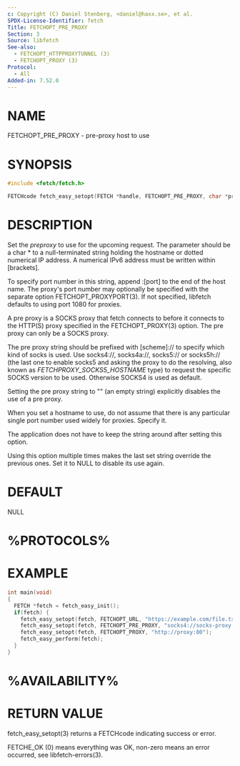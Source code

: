 ```yaml
---
c: Copyright (C) Daniel Stenberg, <daniel@haxx.se>, et al.
SPDX-License-Identifier: fetch
Title: FETCHOPT_PRE_PROXY
Section: 3
Source: libfetch
See-also:
  - FETCHOPT_HTTPPROXYTUNNEL (3)
  - FETCHOPT_PROXY (3)
Protocol:
  - All
Added-in: 7.52.0
---
```


# NAME

FETCHOPT_PRE_PROXY - pre-proxy host to use

# SYNOPSIS

~~~c
#include <fetch/fetch.h>

FETCHcode fetch_easy_setopt(FETCH *handle, FETCHOPT_PRE_PROXY, char *preproxy);
~~~

# DESCRIPTION

Set the *preproxy* to use for the upcoming request. The parameter should be a
char * to a null-terminated string holding the hostname or dotted numerical IP
address. A numerical IPv6 address must be written within [brackets].

To specify port number in this string, append :[port] to the end of the host
name. The proxy's port number may optionally be specified with the separate
option FETCHOPT_PROXYPORT(3). If not specified, libfetch defaults to using
port 1080 for proxies.

A pre proxy is a SOCKS proxy that fetch connects to before it connects to the
HTTP(S) proxy specified in the FETCHOPT_PROXY(3) option. The pre proxy
can only be a SOCKS proxy.

The pre proxy string should be prefixed with [scheme]:// to specify which kind
of socks is used. Use socks4://, socks4a://, socks5:// or socks5h:// (the last
one to enable socks5 and asking the proxy to do the resolving, also known as
*FETCHPROXY_SOCKS5_HOSTNAME* type) to request the specific SOCKS version to
be used. Otherwise SOCKS4 is used as default.

Setting the pre proxy string to "" (an empty string) explicitly disables the
use of a pre proxy.

When you set a hostname to use, do not assume that there is any particular
single port number used widely for proxies. Specify it.

The application does not have to keep the string around after setting this
option.

Using this option multiple times makes the last set string override the
previous ones. Set it to NULL to disable its use again.

# DEFAULT

NULL

# %PROTOCOLS%

# EXAMPLE

~~~c
int main(void)
{
  FETCH *fetch = fetch_easy_init();
  if(fetch) {
    fetch_easy_setopt(fetch, FETCHOPT_URL, "https://example.com/file.txt");
    fetch_easy_setopt(fetch, FETCHOPT_PRE_PROXY, "socks4://socks-proxy:1080");
    fetch_easy_setopt(fetch, FETCHOPT_PROXY, "http://proxy:80");
    fetch_easy_perform(fetch);
  }
}
~~~

# %AVAILABILITY%

# RETURN VALUE

fetch_easy_setopt(3) returns a FETCHcode indicating success or error.

FETCHE_OK (0) means everything was OK, non-zero means an error occurred, see
libfetch-errors(3).
